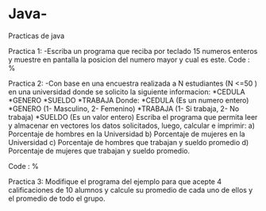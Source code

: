 # Java-
Practicas de java

Practica 1:
-Escriba un programa que reciba por teclado 15 numeros enteros y muestre en pantalla la posicion del numero mayor y cual es este.
Code : %

Practica 2:
-Con base en una encuestra realizada a N estudiantes (N <=50 ) en una universidad donde se solicito la siguiente informacion:
   *CEDULA
   *GENERO
   *SUELDO
   *TRABAJA
Donde:
  *CEDULA (Es un numero entero)
  *GENERO (1- Masculino, 2- Femenino)
  *TRABAJA (1- Si trabaja, 2- No trabaja)
  *SUELDO (Es un valor entero)
Escriba el programa que permita leer y almacenar en vectores los datos solicitados, luego, calcular e imprimir:
  a) Porcentaje de hombres en la Universidad
  b) Porcentaje de mujeres en la Universidad
  c) Porcentaje de hombres que trabajan y sueldo promedio
  d) Porcentaje de mujeres que trabajan y sueldo promedio.

Code : %

Practica 3:
Modifique el programa del ejemplo para que acepte 4 calificaciones de 10 alumnos y calcule su promedio de cada uno de ellos y el promedio de todo el grupo.

